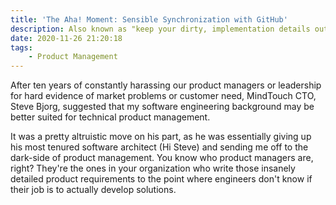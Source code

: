 ```yaml
---
title: 'The Aha! Moment: Sensible Synchronization with GitHub'
description: Also known as "keep your dirty, implementation details out of my pristine product backlog"...
date: 2020-11-26 21:20:18
tags:
    - Product Management
---
```


After ten years of constantly harassing our product managers or leadership for hard evidence of market problems or customer need, MindTouch CTO, Steve Bjorg, suggested that my software engineering background may be better suited for technical product management.

It was a pretty altruistic move on his part, as he was essentially giving up his most tenured software architect (Hi Steve) and sending me off to the dark-side of product management. You know who product managers are, right? They're the ones in your organization who write those insanely detailed product requirements to the point where engineers don't know if their job is to actually develop solutions.
